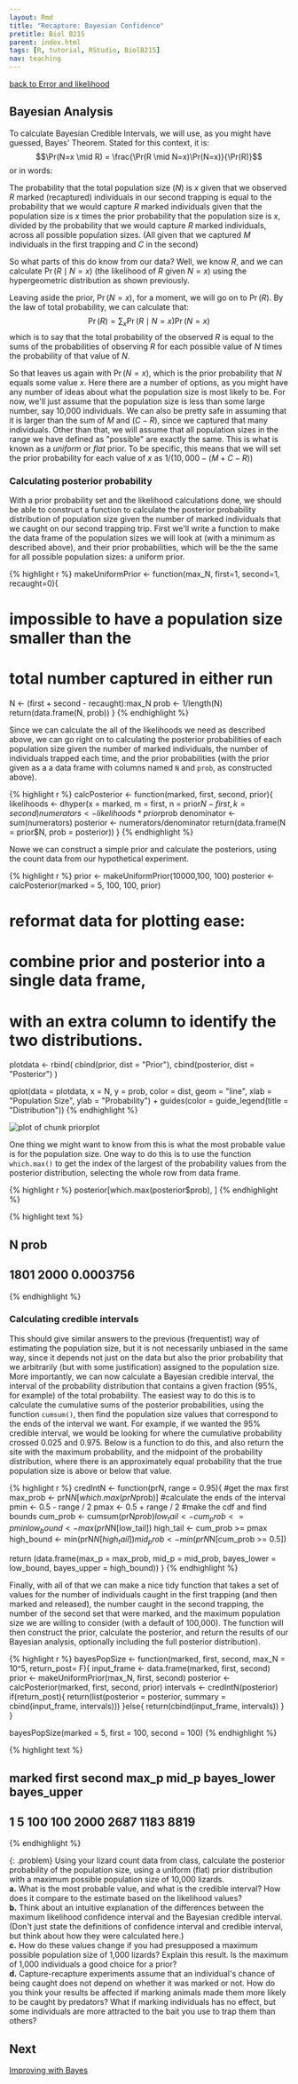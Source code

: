 ```yaml
---
layout: Rmd
title: "Recapture: Bayesian Confidence"
pretitle: Biol B215
parent: index.html
tags: [R, tutorial, RStudio, BiolB215]
nav: teaching
---
```


[back to Error and likelihood](capture_recapture3.html)



## Bayesian Analysis
To calculate Bayesian Credible Intervals, we will use, as you might have guessed, Bayes' Theorem. Stated for this context, it is:
$$\Pr(N=x \mid R) = \frac{\Pr(R \mid N=x)\Pr(N=x)}{\Pr(R)}$$ 
or in words:

The probability that the total population size ($N$) is $x$ given that we observed $R$ marked (recaptured) individuals in our second trapping is equal to the probability that we would capture $R$ marked individuals given that the population size is $x$ times the prior probability that the population size is $x$, divided by the probability that we would capture $R$ marked individuals, across all possible population sizes. (All given that we captured $M$ individuals in the first trapping and $C$ in the second)


So what parts of this do know from our data? Well, we know $R$, and we can calculate $\Pr(R \mid N=x)$ (the likelihood of $R$ given $N=x$) using the hypergeometric distribution as shown previously.

Leaving aside the prior, $\Pr(N=x)$, for a moment, we will go on to $\Pr(R)$. By the law of total probability, we can calculate that:
$$\Pr(R) = \sum_x{\Pr(R \mid N=x)\Pr(N=x)}$$
which is to say that the total probability of the observed $R$ is equal to the sums of the probabilities of observing $R$ for each possible value of $N$ times the probability of that value of $N$.


So that leaves us again with $\Pr(N=x)$, which is the prior probability that $N$ equals some value $x$. Here there are a number of options, as you might have any number of ideas about what the population size is most likely to be. For now, we'll just assume that the population size is less than some large number, say 10,000 individuals. We can also be pretty safe in assuming that it is larger than the sum of $M$ and $(C-R)$, since we captured that many individuals. Other than that, we will assume that all population sizes in the range we have defined as "possible" are exactly the same. This is what is known as a *uniform* or *flat* prior. To be specific, this means that we will set the prior probability for each value of  $x$ as $1/(10,000 - (M + C - R))$


### Calculating posterior probability
With a prior probability set and the likelihood calculations done, we should be able to construct a function to calculate the posterior probability distribution of population size given the number of marked individuals that we caught on our second trapping trip. First we'll write a function to make the data frame of the population sizes we will look at (with a minimum as described above), and their prior probabilities, which will be the the same for all possible population sizes: a uniform prior. 


{% highlight r %}
makeUniformPrior <- function(max_N, first=1, second=1, recaught=0){
  # impossible to have a population size smaller than the 
  # total number captured in either run
  N <- (first + second - recaught):max_N
  prob <- 1/length(N)
  return(data.frame(N, prob))
}
{% endhighlight %}


Since we can calculate the all of the likelihoods we need as described above, we can go right on to calculating the posterior probabilities of each population size given the number of marked individuals, the number of individuals trapped each time, and the prior probabilities (with the prior given as a a data frame with columns named `N` and `prob`, as constructed above). 


{% highlight r %}
calcPosterior <- function(marked, first, second, prior){
  likelihoods <- dhyper(x = marked, 
                        m = first, 
                        n = prior$N - first, 
                        k = second) 
  numerators <- likelihoods * prior$prob
  denominator <- sum(numerators)
  posterior <- numerators/denominator
  return(data.frame(N = prior$N, prob = posterior))
}
{% endhighlight %}



Nowe we can construct a simple prior and calculate the posteriors, using the count data from our hypothetical experiment.


{% highlight r %}
prior <- makeUniformPrior(10000,100, 100)
posterior <- calcPosterior(marked = 5, 100, 100, prior)

# reformat data for plotting ease:
# combine prior and posterior into a single data frame, 
# with an extra column to identify the two distributions.
plotdata <- rbind( cbind(prior, dist = "Prior"),
                   cbind(posterior, dist = "Posterior") )

qplot(data = plotdata,
      x = N, y = prob, 
      color = dist,
      geom = "line", 
      xlab = "Population Size", 
      ylab = "Probability") +
  guides(color = guide_legend(title = "Distribution"))
{% endhighlight %}

![plot of chunk priorplot](plots/capture_recapture4-priorplot.png) 



One thing we might want to know from this is what the most probable value is for the population size. One way to do this is to use the function `which.max()` to get the index of the largest of the probability values from the posterior distribution, selecting the whole row from data frame.


{% highlight r %}
posterior[which.max(posterior$prob), ]
{% endhighlight %}



{% highlight text %}
##         N      prob
## 1801 2000 0.0003756
{% endhighlight %}


### Calculating credible intervals
This should give similar answers to the previous (frequentist) way of estimating the population size, but it is not necessarily unbiased in the same way, since it depends not just on the data but also the prior probability that we arbitrarily (but with some justification) assigned to the population size. More importantly, we can now calculate a Bayesian credible interval, the interval of the probability distribution that contains a given fraction (95%, for example) of the total probability. The easiest way to do this is to calculate the cumulative sums of the posterior probabilities, using the function `cumsum()`, then find the population size values that correspond to the ends of the interval we want. For example, if we wanted the 95% credible interval, we would be looking for where the cumulative probability crossed 0.025 and 0.975. Below is a function to do this, and also return the site with the maximum probability, and the midpoint of the probability distribution, where there is an approximately equal probability that the true population size is above or below that value.


{% highlight r %}
credIntN <- function(prN, range = 0.95){
  #get the max first
  max_prob <- prN$N[which.max(prN$prob)]
  #calculate the ends of the interval
  pmin <- 0.5 - range / 2
  pmax <- 0.5 + range / 2
  #make the cdf and find bounds
  cum_prob <- cumsum(prN$prob)
  low_tail <- cum_prob <= pmin
  low_bound <- max(prN$N[low_tail])
  high_tail <- cum_prob >= pmax
  high_bound <- min(prN$N[high_tail])
  mid_prob <- min(prN$N[cum_prob >= 0.5])
  
  return (data.frame(max_p = max_prob, mid_p = mid_prob,
                    bayes_lower = low_bound, bayes_upper = high_bound))
}
{% endhighlight %}


Finally, with all of that we can make a nice tidy function that takes a set of values for the number of individuals caught in the first trapping (and then marked and released), the number caught in the second trapping, the number of the second set that were marked, and the maximum population size we are willing to consider (with a default of 100,000). The function will then construct the prior, calculate the posterior, and return the results of our Bayesian analysis, optionally including the full posterior distribution).


{% highlight r %}
bayesPopSize <- function(marked, first, second, 
                         max_N = 10^5,  return_post= F){
  input_frame <- data.frame(marked, first, second)
  prior <- makeUniformPrior(max_N, first, second)
  posterior <- calcPosterior(marked, first, second, prior)
  intervals <- credIntN(posterior)
  if(return_post){
    return(list(posterior = posterior,
                summary = cbind(input_frame, intervals)))
  }else{
    return(cbind(input_frame, intervals))
  }
}

bayesPopSize(marked = 5, first = 100, second = 100)
{% endhighlight %}



{% highlight text %}
##   marked first second max_p mid_p bayes_lower bayes_upper
## 1      5   100    100  2000  2687        1183        8819
{% endhighlight %}


{: .problem}
Using your lizard count data from class, calculate the posterior probability of the population size, using a uniform (flat) prior distribution with a maximum possible population size of 10,000 lizards.  
**a.**  What is the most probable value, and what is the credible interval? How does it compare to the estimate based on the likelihood values?  
**b.**  Think about an intuitive explanation of the differences between the maximum likelihood confidence interval and the Bayesian credible interval. (Don't just state the definitions of confidence interval and credible interval, but think about how they were calculated here.)  
**c.**  How do these values change if you had presupposed a maximum possible population size of 1,000 lizards? Explain this result. Is the maximum of 1,000 individuals a good choice for a prior?  
**d.**  Capture-recapture experiments assume that an individual's chance of being caught does not depend on whether it was marked or not. How do you think your results be affected if marking animals made them more likely to be caught by predators? What if marking individuals has no effect, but some individuals are more attracted to the bait you use to trap them than others?  


## Next
[Improving with Bayes](capture_recapture5.html)

